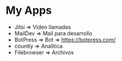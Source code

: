 # My Apps

- Jitsi  =>  Video llamadas
- MailDev => Mail para desarrollo
- BotPress => Bot => https://botpress.com/
- countly => Analitica
- Filebrowser => Archivos
